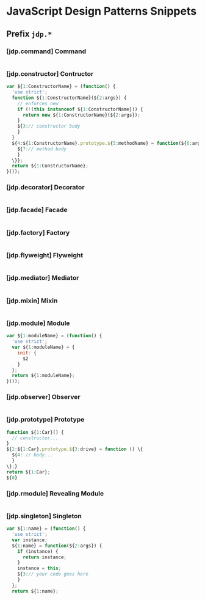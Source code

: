 # JavaScript Design Patterns Snippets

## Prefix `jdp.*`

### [jdp.command] Command

```javascript

```

### [jdp.constructor] Contructor

```javascript
var ${1:ConstructorName} = (function() {
  'use strict';
  function ${1:ConstructorName}(${2:args}) {
    // enforces new
    if (!(this instanceof ${1:ConstructorName})) {
      return new ${1:ConstructorName}(${2:args});
    }
    ${3:// constructor body
    }
  }
  ${4:${1:ConstructorName}.prototype.${5:methodName} = function(${6:args}) \{
    ${7:// method body
    }
  \}};
  return ${1:ConstructorName};
}());
```

### [jdp.decorator] Decorator

```javascript

```

### [jdp.facade] Facade

```javascript

```

### [jdp.factory] Factory

```javascript

```

### [jdp.flyweight] Flyweight

```javascript

```

### [jdp.mediator] Mediator

```javascript

```

### [jdp.mixin] Mixin

```javascript

```

### [jdp.module] Module

```javascript
var ${1:moduleName} = (function() {
  'use strict';
  var ${1:moduleName} = {
    init: {
      $2
    }
  };
  return ${1:moduleName};
}());
```

### [jdp.observer] Observer

```javascript

```

### [jdp.prototype] Prototype

```javascript
function ${1:Car}() {
  // constructor...
}
${2:${1:Car}.prototype.${3:drive} = function () \{
  ${4: // body...
  }
\};}
return ${1:Car};
${0}
```

### [jdp.rmodule] Revealing Module

```javascript

```

### [jdp.singleton] Singleton

```javascript
var ${1:name} = (function() {
  'use strict';
  var instance;
  ${1:name} = function(${2:args}) {
    if (instance) {
      return instance;
    }
    instance = this;
    ${3:// your code goes here
    }
  };
  return ${1:name};
```

